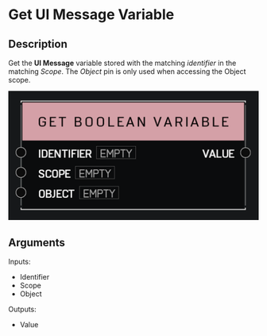 # Get UI Message Variable

## Description

Get the **UI Message** variable stored with the matching _identifier_ in the matching _Scope_. The _Object_ pin is only used when accessing the Object scope.

![Get UI Message Variable](../../.gitbook\assets\images\scripting\variables-advanced\get-boolean-variable.png)

## Arguments

Inputs:

* Identifier
* Scope
* Object

Outputs:

* Value
